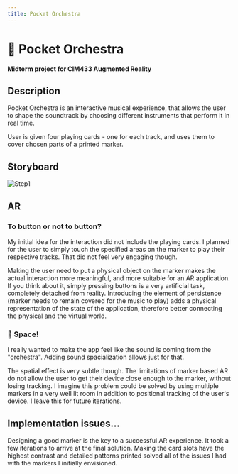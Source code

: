 ```yaml
---
title: Pocket Orchestra
---
```


# 🎻 Pocket Orchestra

**Midterm project for CIM433 Augmented Reality**

## Description

Pocket Orchestra is an interactive musical experience, that allows the user to shape the soundtrack by choosing different instruments that perform it in real time.

User is given four playing cards - one for each track, and uses them to cover chosen parts of a printed marker.

## Storyboard

![Step1](/images/step1)

## AR
### To button or not to button?

My initial idea for the interaction did not include the playing cards. I planned for the user to simply touch the specified areas on the marker to play their respective tracks. That did not feel very engaging though.

Making the user need to put a physical object on the marker makes the actual interaction more meaningful, and more suitable for an AR application. If you think about it, simply pressing buttons is a very artificial task, completely detached from reality. Introducing the element of persistence (marker needs to remain covered for the music to play) adds a physical representation of the state of the application, therefore better connecting the physical and the virtual world.

### 🚀 Space!

I really wanted to make the app feel like the sound is coming from the "orchestra". Adding sound spacialization allows just for that.

The spatial effect is very subtle though. The limitations of marker based AR do not allow the user to get their device close enough to the marker, without losing tracking. I imagine this problem could be solved by using multiple markers in a very well lit room in addition to positional tracking of the user's device. I leave this for future iterations.

## Implementation issues...

Designing a good marker is the key to a successful AR experience. It took a few iterations to arrive at the final solution. Making the card slots have the highest contrast and detailed patterns printed solved all of the issues I had with the markers I initially envisioned.
